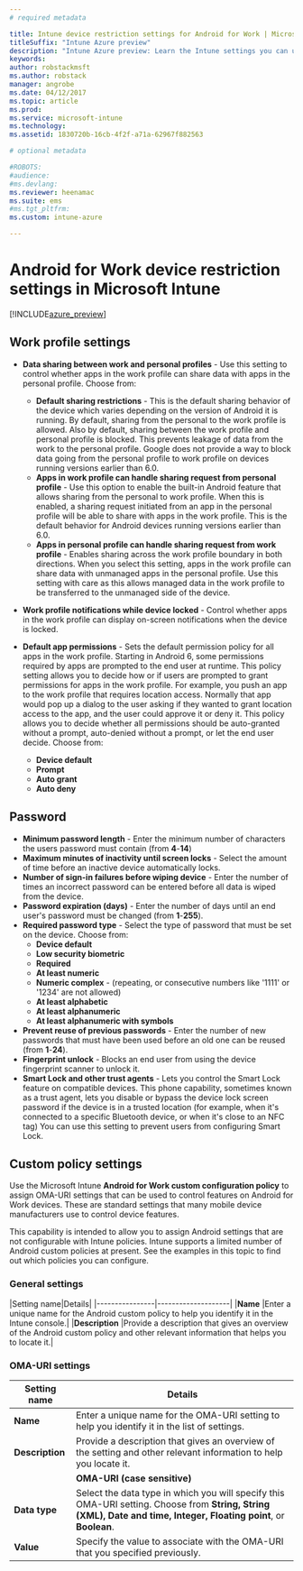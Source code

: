 ```yaml
---
# required metadata

title: Intune device restriction settings for Android for Work | Microsoft Docs
titleSuffix: "Intune Azure preview"
description: "Intune Azure preview: Learn the Intune settings you can use to control device settings and functionality on Android for Work devices."
keywords:
author: robstackmsft
ms.author: robstack
manager: angrobe
ms.date: 04/12/2017
ms.topic: article
ms.prod:
ms.service: microsoft-intune
ms.technology:
ms.assetid: 1830720b-16cb-4f2f-a71a-62967f882563

# optional metadata

#ROBOTS:
#audience:
#ms.devlang:
ms.reviewer: heenamac
ms.suite: ems
#ms.tgt_pltfrm:
ms.custom: intune-azure

---
```


# Android for Work device restriction settings in Microsoft Intune

[!INCLUDE[azure_preview](../includes/azure_preview.md)]

## Work profile settings
- 	**Data sharing between work and personal profiles** - Use this setting to control whether apps in the work profile can share data with apps in the personal profile. Choose from:
	- **Default sharing restrictions** - This is the default sharing behavior of the device which varies depending on the version of Android it is running. By default, sharing from the personal to the work profile is allowed. Also by default, sharing between the work profile and personal profile is blocked. This prevents leakage of data from the work to the personal profile. Google does not provide a way to block data going from the personal profile to work profile on devices running versions earlier than 6.0.  
	- **Apps in work profile can handle sharing request from personal profile** - Use this option to enable the built-in Android feature that allows sharing from the personal to work profile. When this is enabled, a sharing request initiated from an app in the personal profile will be able to share with apps in the work profile. This is the default behavior for Android devices running versions earlier than 6.0.
	- **Apps in personal profile can handle sharing request from work profile** - Enables sharing across the work profile boundary in both directions. When you select this setting, apps in the work profile can share data with unmanaged apps in the personal profile.  Use this setting with care as this allows managed data in the work profile to be transferred to the unmanaged side of the device.


- 	**Work profile notifications while device locked** - Control whether apps in the work profile can display on-screen notifications when the device is locked.
- 	**Default app permissions** - Sets the default permission policy for all apps in the work profile. Starting in Android 6, some permissions required by apps are prompted to the end user at runtime. This policy setting allows you to decide how or if users are prompted to grant permissions for apps in the work profile.
For example, you push an app to the work profile that requires location access. Normally that app would pop up a dialog to the user asking if they wanted to grant location access to the app, and the user could approve it or deny it. This policy allows you to decide whether all permissions should be auto-granted without a prompt, auto-denied without a prompt, or let the end user decide. Choose from:
	- 	**Device default**
	- 	**Prompt**
	- 	**Auto grant**
	- 	**Auto deny**

## Password

- **Minimum password length** - Enter the minimum number of characters the users password must contain (from **4**-**14**)
- **Maximum minutes of inactivity until screen locks** - Select the amount of time before an inactive device automatically locks.
- **Number of sign-in failures before wiping device** - Enter the number of times an incorrect password can be entered before all data is wiped from the device.
- **Password expiration (days)** - Enter the number of days until an end user's password must be changed (from **1**-**255**).
- **Required password type** - Select the type of password that must be set on the device. Choose from:
	- **Device default**
	- **Low security biometric**
	- **Required**
	- **At least numeric**
	- **Numeric complex** - (repeating, or consecutive numbers like '1111' or '1234' are not allowed)
	- **At least alphabetic**
	- **At least alphanumeric**
	- **At least alphanumeric with symbols**
- **Prevent reuse of previous passwords** - Enter the number of new passwords that must have been used before an old one can be reused (from **1**-**24**).
- **Fingerprint unlock** - Blocks an end user from using the device fingerprint scanner to unlock it.
- **Smart Lock and other trust agents** - Lets you control the Smart Lock feature on compatible devices. This phone capability, sometimes known as a trust agent, lets you disable or bypass the device lock screen password if the device is in a trusted location (for example, when it's connected to a specific Bluetooth device, or when it's close to an NFC tag) You can use this setting to prevent users from configuring Smart Lock.

## Custom policy settings
Use the Microsoft Intune **Android for Work custom configuration policy** to assign OMA-URI settings that can be used to control features on Android for Work devices. These are standard settings that many mobile device manufacturers use to control device features.

This capability is intended to allow you to assign Android settings that are not configurable with Intune policies.
Intune supports a limited number of Android custom policies at present. See the examples in this topic to find out which policies you can configure.

### General settings

|Setting name|Details|
    |----------------|--------------------|
    |**Name** |Enter a unique name for the Android custom policy to help you identify it in the Intune console.|
    |**Description** |Provide a description that gives an overview of the Android custom policy and other relevant information that helps you to locate it.|

### OMA-URI settings

  |Setting name|Details|
  |--------|--------------------|
  |**Name** |Enter a unique name for the OMA-URI setting to help you identify it in the list of settings.|
  |**Description** |Provide a description that gives an overview of the setting and other relevant information to help you locate it.|
	|**OMA-URI (case sensitive)** |Specify the OMA-URI you want to supply a setting for.|
  |**Data type** |Select the data type in which you will specify this OMA-URI setting. Choose from **String, String (XML), Date and time, Integer, Floating point**, or **Boolean**.|
  |**Value** |Specify the value to associate with the OMA-URI that you specified previously.|
